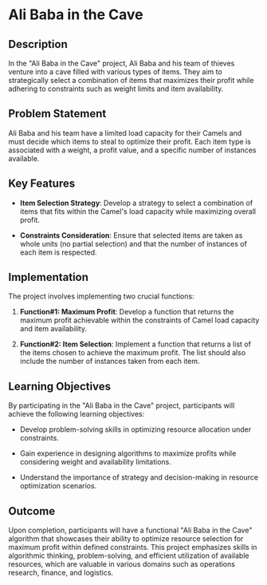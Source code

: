 # Ali Baba in the Cave

## Description

In the "Ali Baba in the Cave" project, Ali Baba and his team of thieves venture into a cave filled with various types of items. They aim to strategically select a combination of items that maximizes their profit while adhering to constraints such as weight limits and item availability.

## Problem Statement

Ali Baba and his team have a limited load capacity for their Camels and must decide which items to steal to optimize their profit. Each item type is associated with a weight, a profit value, and a specific number of instances available.

## Key Features

- **Item Selection Strategy**: Develop a strategy to select a combination of items that fits within the Camel's load capacity while maximizing overall profit.

- **Constraints Consideration**: Ensure that selected items are taken as whole units (no partial selection) and that the number of instances of each item is respected.

## Implementation

The project involves implementing two crucial functions:

1. **Function#1: Maximum Profit**: Develop a function that returns the maximum profit achievable within the constraints of Camel load capacity and item availability.

2. **Function#2: Item Selection**: Implement a function that returns a list of the items chosen to achieve the maximum profit. The list should also include the number of instances taken from each item.

## Learning Objectives

By participating in the "Ali Baba in the Cave" project, participants will achieve the following learning objectives:

- Develop problem-solving skills in optimizing resource allocation under constraints.

- Gain experience in designing algorithms to maximize profits while considering weight and availability limitations.

- Understand the importance of strategy and decision-making in resource optimization scenarios.

## Outcome

Upon completion, participants will have a functional "Ali Baba in the Cave" algorithm that showcases their ability to optimize resource selection for maximum profit within defined constraints. This project emphasizes skills in algorithmic thinking, problem-solving, and efficient utilization of available resources, which are valuable in various domains such as operations research, finance, and logistics.
